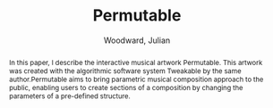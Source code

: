---
title: "Permutable"
abstract: "In this paper, I describe the interactive musical artwork Permutable. This artwork was created with the algorithmic software system Tweakable by the same author.Permutable aims to bring parametric musical composition approach to the public, enabling users to create sections of a composition by changing the parameters of a pre-defined structure."
address: "Trondheim, Norway"
booktitle: "Proceedings of the International Web Audio Conference"
editor: "Xambó, Anna and Martín, Sara R. and Roma, Gerard"
month: "December"
publisher: "NTNU"
series: "WAC '19"
pages: "149--150"
ID: "9"
author: "Woodward, Julian"
webAuthor: "Julian Woodward"
track: "Artwork"
year: "2019"
tags: year2019
media: none
pdflink: "/_data/papers/pdf/2019/2019_9.pdf"
ISSN: "2663-5844"
---